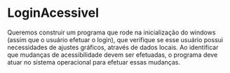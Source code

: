 # LoginAcessivel
Queremos construir um programa que rode na inicialização do windows (assim que o usuário efetuar o login), que verifique se  esse usuário possui necessidades de ajustes gráficos, através de dados locais. Ao identificar que mudanças de acessibilidade devem ser efetuadas, o programa deve atuar no sistema operacional para efetuar essas mudanças.
